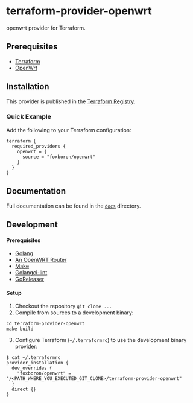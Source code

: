 terraform-provider-openwrt
==========================

openwrt provider for Terraform.

## Prerequisites

- [Terraform](http://terraform.io)
- [OpenWrt](https://openwrt.org)

## Installation

This provider is published in the [Terraform Registry](https://registry.terraform.io/providers/foxboron/openwrt).

### Quick Example

Add the following to your Terraform configuration:

```hcl
terraform {
  required_providers {
    openwrt = {
      source = "foxboron/openwrt"
    }
  }
}
```

## Documentation

Full documentation can be found in the [`docs`](docs) directory.

## Development

#### Prerequisites

- [Golang](https://golang.org/doc/install)
- [An OpenWRT Router](https://openwrt.org)
- [Make](https://www.gnu.org/software/make/)
- [Golangci-lint](https://golangci-lint.run/)
- [GoReleaser](https://goreleaser.com/)

#### Setup

1. Checkout the repository `git clone ...`
2. Compile from sources to a development binary:

```shell
cd terraform-provider-openwrt
make build
```

3. Configure Terraform (`~/.terraformrc`) to use the development binary provider:

```shell
$ cat ~/.terraformrc
provider_installation {
  dev_overrides {
    "foxboron/openwrt" = "/<PATH_WHERE_YOU_EXECUTED_GIT_CLONE>/terraform-provider-openwrt"
  }
  direct {}
}
```
